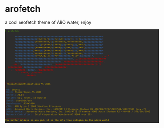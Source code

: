 # arofetch
a cool neofetch theme of ARO water, enjoy

![zde je screenshot](Screenshot.png "arofetch screenshot")
